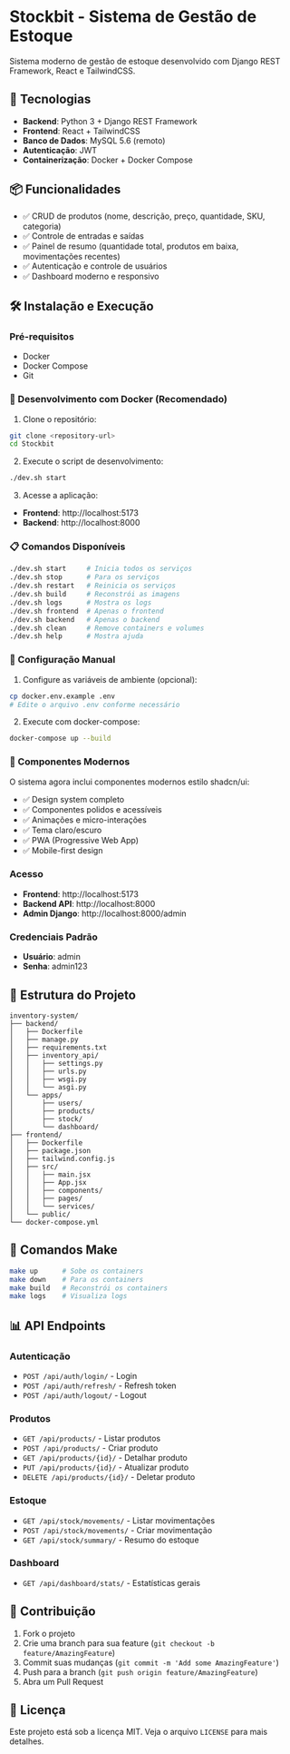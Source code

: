 # Stockbit - Sistema de Gestão de Estoque

Sistema moderno de gestão de estoque desenvolvido com Django REST Framework, React e TailwindCSS.

## 🚀 Tecnologias

- **Backend**: Python 3 + Django REST Framework
- **Frontend**: React + TailwindCSS
- **Banco de Dados**: MySQL 5.6 (remoto)
- **Autenticação**: JWT
- **Containerização**: Docker + Docker Compose

## 📦 Funcionalidades

- ✅ CRUD de produtos (nome, descrição, preço, quantidade, SKU, categoria)
- ✅ Controle de entradas e saídas
- ✅ Painel de resumo (quantidade total, produtos em baixa, movimentações recentes)
- ✅ Autenticação e controle de usuários
- ✅ Dashboard moderno e responsivo

## 🛠️ Instalação e Execução

### Pré-requisitos

- Docker
- Docker Compose
- Git

### 🚀 Desenvolvimento com Docker (Recomendado)

1. Clone o repositório:
```bash
git clone <repository-url>
cd Stockbit
```

2. Execute o script de desenvolvimento:
```bash
./dev.sh start
```

3. Acesse a aplicação:
- **Frontend**: http://localhost:5173
- **Backend**: http://localhost:8000

### 📋 Comandos Disponíveis

```bash
./dev.sh start     # Inicia todos os serviços
./dev.sh stop      # Para os serviços
./dev.sh restart   # Reinicia os serviços
./dev.sh build     # Reconstrói as imagens
./dev.sh logs      # Mostra os logs
./dev.sh frontend  # Apenas o frontend
./dev.sh backend   # Apenas o backend
./dev.sh clean     # Remove containers e volumes
./dev.sh help      # Mostra ajuda
```

### 🔧 Configuração Manual

1. Configure as variáveis de ambiente (opcional):
```bash
cp docker.env.example .env
# Edite o arquivo .env conforme necessário
```

2. Execute com docker-compose:
```bash
docker-compose up --build
```

### 🎨 Componentes Modernos

O sistema agora inclui componentes modernos estilo shadcn/ui:
- ✅ Design system completo
- ✅ Componentes polidos e acessíveis
- ✅ Animações e micro-interações
- ✅ Tema claro/escuro
- ✅ PWA (Progressive Web App)
- ✅ Mobile-first design

### Acesso

- **Frontend**: http://localhost:5173
- **Backend API**: http://localhost:8000
- **Admin Django**: http://localhost:8000/admin

### Credenciais Padrão

- **Usuário**: admin
- **Senha**: admin123

## 📁 Estrutura do Projeto

```
inventory-system/
├── backend/
│   ├── Dockerfile
│   ├── manage.py
│   ├── requirements.txt
│   ├── inventory_api/
│   │   ├── settings.py
│   │   ├── urls.py
│   │   ├── wsgi.py
│   │   └── asgi.py
│   └── apps/
│       ├── users/
│       ├── products/
│       ├── stock/
│       └── dashboard/
├── frontend/
│   ├── Dockerfile
│   ├── package.json
│   ├── tailwind.config.js
│   ├── src/
│   │   ├── main.jsx
│   │   ├── App.jsx
│   │   ├── components/
│   │   ├── pages/
│   │   └── services/
│   └── public/
└── docker-compose.yml
```

## 🔧 Comandos Make

```bash
make up      # Sobe os containers
make down    # Para os containers
make build   # Reconstrói os containers
make logs    # Visualiza logs
```

## 📊 API Endpoints

### Autenticação
- `POST /api/auth/login/` - Login
- `POST /api/auth/refresh/` - Refresh token
- `POST /api/auth/logout/` - Logout

### Produtos
- `GET /api/products/` - Listar produtos
- `POST /api/products/` - Criar produto
- `GET /api/products/{id}/` - Detalhar produto
- `PUT /api/products/{id}/` - Atualizar produto
- `DELETE /api/products/{id}/` - Deletar produto

### Estoque
- `GET /api/stock/movements/` - Listar movimentações
- `POST /api/stock/movements/` - Criar movimentação
- `GET /api/stock/summary/` - Resumo do estoque

### Dashboard
- `GET /api/dashboard/stats/` - Estatísticas gerais

## 🤝 Contribuição

1. Fork o projeto
2. Crie uma branch para sua feature (`git checkout -b feature/AmazingFeature`)
3. Commit suas mudanças (`git commit -m 'Add some AmazingFeature'`)
4. Push para a branch (`git push origin feature/AmazingFeature`)
5. Abra um Pull Request

## 📝 Licença

Este projeto está sob a licença MIT. Veja o arquivo `LICENSE` para mais detalhes.
